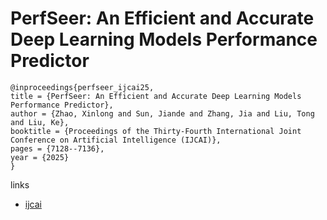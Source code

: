 # PerfSeer: An Efficient and Accurate Deep Learning Models Performance Predictor

```
@inproceedings{perfseer_ijcai25,
title = {PerfSeer: An Efficient and Accurate Deep Learning Models Performance Predictor},
author = {Zhao, Xinlong and Sun, Jiande and Zhang, Jia and Liu, Tong and Liu, Ke},
booktitle = {Proceedings of the Thirty-Fourth International Joint Conference on Artificial Intelligence (IJCAI)},
pages = {7128--7136},
year = {2025}
}
```

links
- [ijcai](https://www.ijcai.org/proceedings/2025/793)
